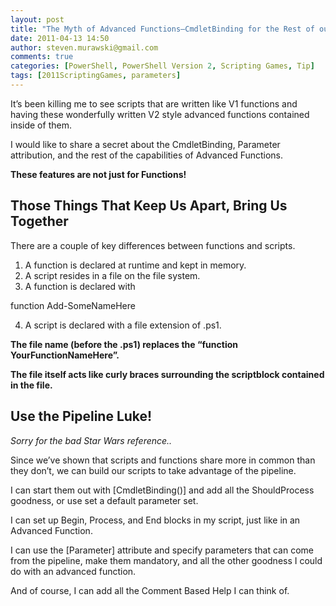 ```yaml
---
layout: post
title: "The Myth of Advanced Functions–CmdletBinding for the Rest of our Scripts"
date: 2011-04-13 14:50
author: steven.murawski@gmail.com
comments: true
categories: [PowerShell, PowerShell Version 2, Scripting Games, Tip]
tags: [2011ScriptingGames, parameters]
---
```



It’s been killing me to see scripts that are written like V1 functions and having these wonderfully written V2 style advanced functions contained inside of them.



I would like to share a secret about the CmdletBinding, Parameter attribution, and the rest of the capabilities of Advanced Functions.



**These features are not just for Functions!**



## Those Things That Keep Us Apart, Bring Us Together




There are a couple of key differences between functions and scripts.



1.  A function is declared at runtime and kept in memory. 
2.  A script resides in a file on the file system. 
3.  A function is declared with      


function Add-SomeNameHere


    
4.  A script is declared with a file extension of .ps1. 


**The file name (before the .ps1) replaces the “function YourFunctionNameHere”.**&#160; 



**The file itself acts like curly braces surrounding the scriptblock contained in the file.**



## Use the Pipeline Luke!




*Sorry for the bad Star Wars reference..*



Since we’ve shown that scripts and functions share more in common than they don’t, we can build our scripts to take advantage of the pipeline.&#160; 



I can start them out with [CmdletBinding()] and add all the ShouldProcess goodness, or use set a default parameter set.



I can set up Begin, Process, and End blocks in my script, just like in an Advanced Function.



I can use the [Parameter] attribute and specify parameters that can come from the pipeline, make them mandatory, and all the other goodness I could do with an advanced function.&#160; 



And of course, I can add all the Comment Based Help I can think of.

